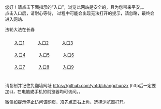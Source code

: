 您好！请点击下面指示的“入口”，浏览此网站是安全的，且为您带来平安。。 <br/>
点击入口后，请耐心等待， 过程中可能会出现无法打开的提示，请忽略，最终会进入网站. </br>

法轮大法在长春<br/>
<div style="padding:10px"><a style="margin:20px" target="_blank" href="https://d1fg80hczb3aqx.cloudfront.net/2Qpsp?ngequn" id="ccLink1" rel="nofollow">入口1</a> <a target="_blank" style="margin:20px" href="https://d2gdx51pdsk7b5.cloudfront.net/2Qpsp?ndlnpdjg" id="ccLink2" rel="nofollow">入口2</a> <a style="margin:20px" target="_blank" href="https://dl749kyq0vcsf.cloudfront.net/2Qpsp?sxwiog" id="ccLink3" rel="nofollow">入口3</a></div>

<div style="padding:10px" ><a style="margin:20px" target="_blank" href="https://d1fg80hczb3aqx.cloudfront.net/2Qpsp?ngequn" id="ccLink4" rel="nofollow">入口4</a> <a style="margin:20px" href="https://d2gdx51pdsk7b5.cloudfront.net/2Qpsp?ndlnpdjg" target="_blank" id="ccLink5" rel="nofollow">入口5</a> <a style="margin:20px" href="https://dl749kyq0vcsf.cloudfront.net/2Qpsp?sxwiog" target="_blank" id="ccLink6" rel="nofollow">入口6</a></div>

<div style="padding:10px"><a style="margin:20px" target="_blank" href="https://d1fg80hczb3aqx.cloudfront.net/2Qpsp?ngequn" id="ccLink7" rel="nofollow">入口7</a> <a style="margin:20px" href="https://d2gdx51pdsk7b5.cloudfront.net/2Qpsp?ndlnpdjg" target="_blank" id="ccLink8" rel="nofollow">入口8</a> <a style="margin:20px" target="_blank" href="https://dl749kyq0vcsf.cloudfront.net/2Qpsp?sxwiog" id="ccLink9" rel="nofollow">入口9</a></div>

<br/>



请复制并记住免翻墙网址 https://github.com/yntd/changchunzx (http后一定要加s)，在电脑或手机的浏览器均可访问。。<br/>

微信如提示停止访问该网页，须先点击右上角，选择浏览器打开。
